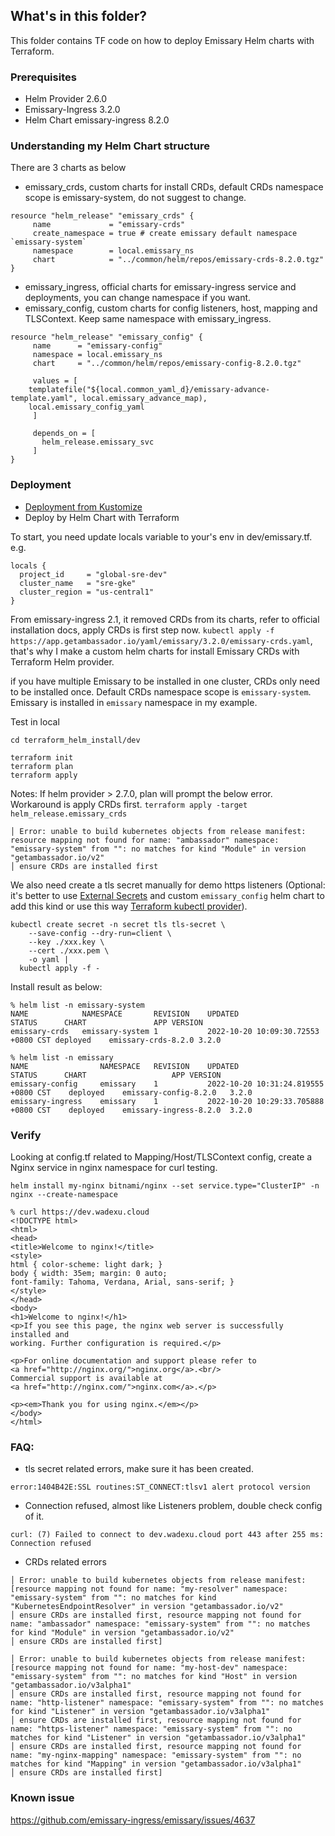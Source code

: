 ## What's in this folder?
This folder contains TF code on how to deploy Emissary Helm charts with Terraform.

### Prerequisites
* Helm Provider 2.6.0
* Emissary-Ingress 3.2.0
* Helm Chart emissary-ingress 8.2.0

### Understanding my Helm Chart structure
There are 3 charts as below

 * emissary_crds, custom charts for install CRDs, default CRDs namespace scope is emissary-system, do not suggest to change.
```
resource "helm_release" "emissary_crds" {
     name             = "emissary-crds"
     create_namespace = true # create emissary default namespace `emissary-system`
     namespace        = local.emissary_ns
     chart            = "../common/helm/repos/emissary-crds-8.2.0.tgz"
}
```
 * emissary_ingress, official charts for emissary-ingress service and deployments, you can change namespace if you want.
 * emissary_config, custom charts for config listeners, host, mapping and TLSContext. Keep same namespace with emissary_ingress.
```
resource "helm_release" "emissary_config" {
     name      = "emissary-config"
     namespace = local.emissary_ns
     chart     = "../common/helm/repos/emissary-config-8.2.0.tgz"
    
     values = [
    templatefile("${local.common_yaml_d}/emissary-advance-template.yaml", local.emissary_advance_map),
    local.emissary_config_yaml
     ]
    
     depends_on = [
       helm_release.emissary_svc
     ]
}
```

### Deployment
* [Deployment from Kustomize](../kustomize_install/)
* Deploy by Helm Chart with Terraform

To start, you need update locals variable to your's env in dev/emissary.tf. e.g.
```
locals {
  project_id     = "global-sre-dev"
  cluster_name   = "sre-gke"
  cluster_region = "us-central1"
}
```

From emissary-ingress 2.1, it removed CRDs from its charts, refer to official installation docs, apply CRDs is first step now. `kubectl apply -f https://app.getambassador.io/yaml/emissary/3.2.0/emissary-crds.yaml`, that's why I make a custom helm charts for install Emissary CRDs with Terraform Helm provider.


if you have multiple Emissary to be installed in one cluster, CRDs only need to be installed once. Default CRDs namespace scope is `emissary-system`. Emissary is installed in `emissary` namespace in my example.

Test in local
```
cd terraform_helm_install/dev

terraform init
terraform plan 
terraform apply
```

Notes: If helm provider > 2.7.0, plan will prompt the below error. Workaround is apply CRDs first. `terraform apply -target helm_release.emissary_crds`
```
│ Error: unable to build kubernetes objects from release manifest: resource mapping not found for name: "ambassador" namespace: "emissary-system" from "": no matches for kind "Module" in version "getambassador.io/v2"
│ ensure CRDs are installed first
```

We also need create a tls secret manually for demo https listeners (Optional: it's better to use [External Secrets](https://external-secrets.io/v0.6.0/) and custom `emissary_config` helm chart to add this kind or use this way [Terraform kubectl provider](../../Terraform/kubectl/emissary.tf)).
```
kubectl create secret -n secret tls tls-secret \
    --save-config --dry-run=client \
    --key ./xxx.key \
    --cert ./xxx.pem \
    -o yaml | 
  kubectl apply -f -
```

Install result as below:
```
% helm list -n emissary-system
NAME         	NAMESPACE      	REVISION	UPDATED                            	STATUS  	CHART              	APP VERSION
emissary-crds	emissary-system	1       	2022-10-20 10:09:30.72553 +0800 CST	deployed	emissary-crds-8.2.0	3.2.0         
```
```
% helm list -n emissary                             
NAME            	NAMESPACE	REVISION	UPDATED                             	STATUS  	CHART                 	APP VERSION
emissary-config 	emissary 	1       	2022-10-20 10:31:24.819555 +0800 CST	deployed	emissary-config-8.2.0 	3.2.0      
emissary-ingress	emissary 	1       	2022-10-20 10:29:33.705888 +0800 CST	deployed	emissary-ingress-8.2.0	3.2.0  
```


### Verify

Looking at config.tf related to Mapping/Host/TLSContext config, create a Nginx service in nginx namespace for curl testing.
```
helm install my-nginx bitnami/nginx --set service.type="ClusterIP" -n nginx --create-namespace

```

```
% curl https://dev.wadexu.cloud
<!DOCTYPE html>
<html>
<head>
<title>Welcome to nginx!</title>
<style>
html { color-scheme: light dark; }
body { width: 35em; margin: 0 auto;
font-family: Tahoma, Verdana, Arial, sans-serif; }
</style>
</head>
<body>
<h1>Welcome to nginx!</h1>
<p>If you see this page, the nginx web server is successfully installed and
working. Further configuration is required.</p>

<p>For online documentation and support please refer to
<a href="http://nginx.org/">nginx.org</a>.<br/>
Commercial support is available at
<a href="http://nginx.com/">nginx.com</a>.</p>

<p><em>Thank you for using nginx.</em></p>
</body>
</html>

```

### FAQ:

* tls secret related errors, make sure it has been created.
```
error:1404B42E:SSL routines:ST_CONNECT:tlsv1 alert protocol version
```

* Connection refused, almost like Listeners problem, double check config of it.
```
curl: (7) Failed to connect to dev.wadexu.cloud port 443 after 255 ms: Connection refused
```

* CRDs related errors 
```
│ Error: unable to build kubernetes objects from release manifest: [resource mapping not found for name: "my-resolver" namespace: "emissary-system" from "": no matches for kind "KubernetesEndpointResolver" in version "getambassador.io/v2"
│ ensure CRDs are installed first, resource mapping not found for name: "ambassador" namespace: "emissary-system" from "": no matches for kind "Module" in version "getambassador.io/v2"
│ ensure CRDs are installed first]
```
```
│ Error: unable to build kubernetes objects from release manifest: [resource mapping not found for name: "my-host-dev" namespace: "emissary-system" from "": no matches for kind "Host" in version "getambassador.io/v3alpha1"
│ ensure CRDs are installed first, resource mapping not found for name: "http-listener" namespace: "emissary-system" from "": no matches for kind "Listener" in version "getambassador.io/v3alpha1"
│ ensure CRDs are installed first, resource mapping not found for name: "https-listener" namespace: "emissary-system" from "": no matches for kind "Listener" in version "getambassador.io/v3alpha1"
│ ensure CRDs are installed first, resource mapping not found for name: "my-nginx-mapping" namespace: "emissary-system" from "": no matches for kind "Mapping" in version "getambassador.io/v3alpha1"
│ ensure CRDs are installed first]
```


### Known issue
https://github.com/emissary-ingress/emissary/issues/4637

<br>
